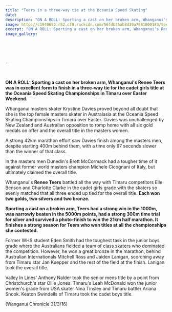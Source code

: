 ```yaml
---
title: "Teers in a three-way tie at the Oceania Speed Skating"
date: 
description: "ON A ROLL: Sporting a cast on her broken arm, Whanganui's Renee Teers was in excellent form to finish in a three-way tie for the cadet girls title at the Oceania Speed Skating Championships in Timaru"
image: http://c1940652.r52.cf0.rackcdn.com/56fdb35ab8d39a7681000183/Speed-Skating-Renee-Teer-fin-3rd-Oceania-Champs-31.3.16.jpg
excerpt: "ON A ROLL: Sporting a cast on her broken arm, Whanganui's Renee Teers was in excellent form to finish in a three-way tie for the cadet girls title at the Oceania Speed Skating Championships in Timaru over Easter Weekend."
image_gallery:
    
    
    
    
    
---
```


<p>&nbsp;</p>
<p><strong>ON A ROLL: Sporting a cast on her broken arm, Whanganui's Renee Teers was in excellent form to finish in a three-way tie for the cadet girls title at the Oceania Speed Skating Championships in Timaru over Easter Weekend.</strong></p>
<p>Whanganui masters skater Krystine Davies proved beyond all doubt that she is the top female masters skater in Australasia at the Oceania Speed Skating Championships in Timaru over Easter. Davies was unchallenged by New Zealand and Australian opposition to romp home with all six gold medals on offer and the overall title in the masters women.</p>
<p>A strong 42km marathon effort saw Davies finish among the masters men, despite starting 400m behind them, with a time only 97 seconds slower than the winner of that class.</p>
<p>In the masters men Dunedin's Brett McCormack had a tougher time of it against former world masters champion Michele Cicognani of Italy, but ultimately claimed the overall title.</p>
<p>Whanganui's <strong>Renee Teers</strong> battled all the way with Timaru competitors Elle Benson and Charlotte Clarke in the cadet girls grade with the skaters so evenly matched that all three ended up tied for the overall title. <strong>Each won two golds, two silvers and two bronze.</strong></p>
<p><strong>Sporting a cast on a broken arm, Teers had a strong win in the 1000m, was narrowly beaten in the 5000m points, had a strong 300m time trial for silver and survived a photo-finish to win the 21km half marathon. It finishes a strong season for Teers who won titles at all the championships she contested.</strong></p>
<p>Former WHS student Eden Smith had the toughest task in the junior boys grade where the Australians fielded a team of class skaters who dominated the competition. However, he won a great bronze in the marathon, behind Australian Internationals Mitchell Ross and Jaiden Lanigan, scorching away from Timaru star Jan Kuepper and the rest of the field at the finish. Lanigan took the overall title.</p>
<p>Valley In Lines' Anthony Nalder took the senior mens title by a point from Christchurch's star Ollie Jones. Timaru's Leah McDonald won the junior women's grade from USA skater Nina Tinsley and Timaru battler Ariana Snook. Keaton Swindells of Timaru took the cadet boys title.</p>
<p>(Wanganui Chronicle 31/3/16)</p>

